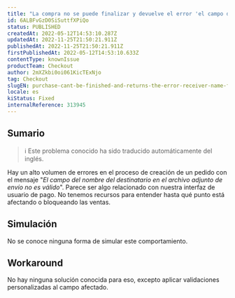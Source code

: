 ```yaml
---
title: "La compra no se puede finalizar y devuelve el error 'el campo del nombre del receptor no es válido'"
id: 6ALBFvGzD0SiSuttfXPiQo
status: PUBLISHED
createdAt: 2022-05-12T14:53:10.287Z
updatedAt: 2022-11-25T21:50:21.911Z
publishedAt: 2022-11-25T21:50:21.911Z
firstPublishedAt: 2022-05-12T14:53:10.633Z
contentType: knownIssue
productTeam: Checkout
author: 2mXZkbi0oi061KicTExNjo
tag: Checkout
slugEN: purchase-cant-be-finished-and-returns-the-error-receiver-name-field-is-invalid
locale: es
kiStatus: Fixed
internalReference: 313945
---
```


## Sumario

>ℹ️ Este problema conocido ha sido traducido automáticamente del inglés.


Hay un alto volumen de errores en el proceso de creación de un pedido con el mensaje "_El campo del nombre del destinatario en el archivo adjunto de envío no es válido_". Parece ser algo relacionado con nuestra interfaz de usuario de pago. No tenemos recursos para entender hasta qué punto está afectando o bloqueando las ventas.



## Simulación


No se conoce ninguna forma de simular este comportamiento.



## Workaround


No hay ninguna solución conocida para eso, excepto aplicar validaciones personalizadas al campo afectado.

